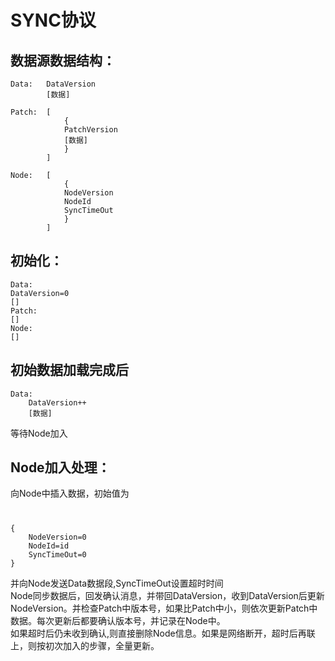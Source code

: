 # SYNC协议

##  数据源数据结构： 
    Data:	DataVersion
            [数据]

    Patch:	[
                {
                PatchVersion
                [数据]
                }
            ]

    Node:	[
                {
                NodeVersion
                NodeId
                SyncTimeOut
                }
            ]
##  初始化： 
    Data:  
    DataVersion=0
    []
    Patch:  
    []
    Node:
    []

##  初始数据加载完成后
    Data:
        DataVersion++
        [数据]
等待Node加入

## Node加入处理：
向Node中插入数据，初始值为
#   
    {
        NodeVersion=0
        NodeId=id
        SyncTimeOut=0
    }
并向Node发送Data数据段,SyncTimeOut设置超时时间  
Node同步数据后，回发确认消息，并带回DataVersion，收到DataVersion后更新NodeVersion。并检查Patch中版本号，如果比Patch中小，则依次更新Patch中数据。每次更新后都要确认版本号，并记录在Node中。  
如果超时后仍未收到确认,则直接删除Node信息。如果是网络断开，超时后再联上，则按初次加入的步骤，全量更新。